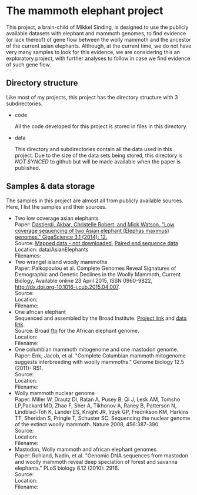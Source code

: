 # The mammoth elephant project
This project, a brain-child of Mikkel Sinding, is designed to use the publicly available datasets with
elephant and mammoth genomes, to find evidence (or lack thereof) of gene flow between the wolly mammoth
and the ancestor of the current asian elephants. Although, at the current time, we do not have very many
samples to look for this evidence, we are considering this an exploratory project, with further analyses
to follow in case we find evidence of such gene flow.

## Directory structure
Like most of my projects, this project has the directory structure with 3 subdirectories.
* code

   All the code developed for this project is stored in files in this directory.

* data

   This directory and subdirectories contain all the data used in this project. Due to the size of the data
sets being stored, this directory is _NOT SYNCED_ to github but will be made available when the paper is
published. 

## Samples & data storage
The samples in this project are almost all from publicly available sources. Here, I list the samples and
their sources.
* Two low coverage asian elephants  
Paper: [Dastjerdi, Akbar, Christelle Robert, and Mick Watson. "Low coverage sequencing of two Asian elephant (Elephas maximus) genomes." GigaScience 3.1 (2014): 12.](http://www.gigasciencejournal.com/content/3/1/12)  
Source: [Mapped data - not downloaded](http://gigadb.org/dataset/100095 "Bams"), [Paired end sequence data](http://www.ebi.ac.uk/ena/data/view/ERP004241 "Fastqs")  
Location: data/AsianElephants  
Filenames:  
* Two wrangel island woolly mammoths  
Paper: Palkopoulou et al. Complete Genomes Reveal Signatures of Demographic and Genetic Declines in the Woolly Mammoth, Current Biology, Available online 23 April 2015, ISSN 0960-9822, http://dx.doi.org-10.1016-j.cub.2015.04.007.  
Source:  
Location:  
Filename:  
* One african elephant  
Sequenced and assembled by the Broad Institute. [Project link](https://www.broadinstitute.org/science/projects/mammals-models/elephant/elephant "Broad elephant sequencing project page") and [data link](http://www.broadinstitute.org/ftp/pub/assemblies/mammals/elephant/loxAfr3/ "Broad elephant ftp").  
Source: Broad [ftp](http://www.broadinstitute.org/ftp/pub/assemblies/mammals/elephant/loxAfr3/) for the African elephant genome.  
Location:  
Filename:  
* One columbian mammoth mitogenome and one mastodon genome.  
Paper: Enk, Jacob, et al. "Complete Columbian mammoth mitogenome suggests interbreeding with woolly mammoths." Genome biology 12.5 (2011)- R51.  
Source:  
Location:  
Filename:  
* Wolly mammoth nuclear genome  
Paper: Miller W, Drautz DI, Ratan A, Pusey B, Qi J, Lesk AM, Tomsho LP,Packard MD, Zhao F, Sher A, Tikhonov A, Raney B, Patterson N, Lindblad-Toh K, Lander ES, Knight JR, Irzyk GP, Fredrikson KM, Harkins TT, Sheridan S, Pringle T, Schuster SC: Sequencing the nuclear genome of the extinct woolly mammoth. Nature 2008, 456:387-390.  
Source:   
Location:  
Filename:  
* Mastodon, Wolly mammoth and african elephant genomes  
Paper: Rohland, Nadin, et al. "Genomic DNA sequences from mastodon and woolly mammoth reveal deep speciation of forest and savanna elephants." PLoS biology 8.12 (2010): 2916.  
Source:   
Location:  
Filename:  
